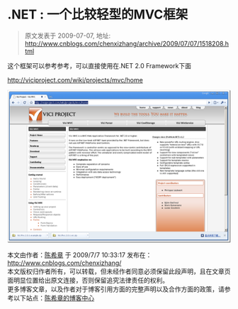 # .NET : 一个比较轻型的MVC框架 
> 原文发表于 2009-07-07, 地址: http://www.cnblogs.com/chenxizhang/archive/2009/07/07/1518208.html 


这个框架可以参考参考，可以直接使用在.NET 2.0 Framework下面

 <http://viciproject.com/wiki/projects/mvc/home>

 [![image](./images/1518208-image_thumb.png "image")](http://images.cnblogs.com/cnblogs_com/chenxizhang/WindowsLiveWriter/913de365c71d.NETMVC_946C/image_2.png)

 本文由作者：[陈希章](http://www.xizhang.com) 于 2009/7/7 10:33:17 发布在：<http://www.cnblogs.com/chenxizhang/>  
 本文版权归作者所有，可以转载，但未经作者同意必须保留此段声明，且在文章页面明显位置给出原文连接，否则保留追究法律责任的权利。   
 更多博客文章，以及作者对于博客引用方面的完整声明以及合作方面的政策，请参考以下站点：[陈希章的博客中心](http://www.xizhang.com/blog.htm) 